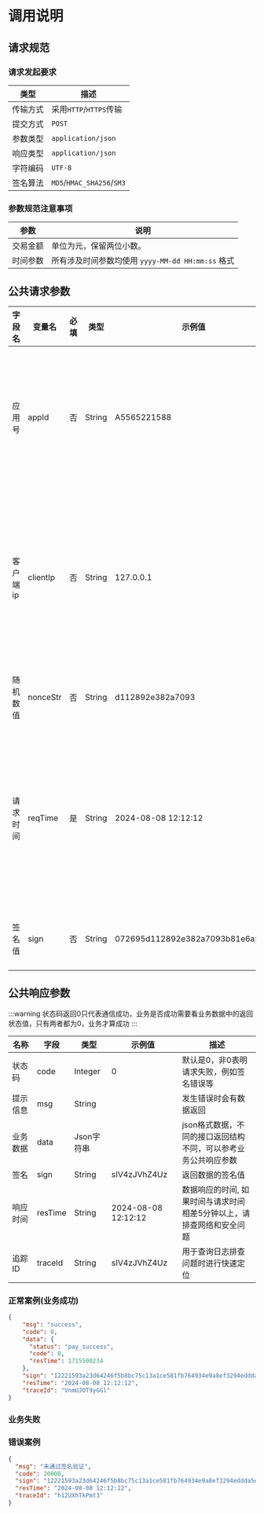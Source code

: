 # 调用说明

## 请求规范
### 请求发起要求 
| 类型   | 描述                        |
|------|---------------------------| 
| 传输方式 | 采用`HTTP`/`HTTPS`传输        | 
| 提交方式 | `POST`                    | 
| 参数类型 | `application/json`        | 
| 响应类型 | `application/json`        | 
| 字符编码 | `UTF-8`                   | 
| 签名算法 | `MD5`/`HMAC_SHA256`/`SM3` | 

### 参数规范注意事项
| 参数   | 说明                                   |
|------|--------------------------------------| 
| 交易金额 | 单位为元，保留两位小数。                         |
| 时间参数 | 所有涉及时间参数均使用 `yyyy-MM-dd HH:mm:ss` 格式 |

## 公共请求参数

| 字段名<img width=70/> | 变量名      | 必填 | 类型     | 示例值                              | 描述<img width=200/>                |
|--------------------|----------|----|--------|----------------------------------|-----------------------------------|
| 应用号                | appId    | 否  | String | A5565221588                      | 实际使用中请填写自己的appId, 应用号不可超过32位      |
| 客户端ip              | clientIp | 否  | String | 127.0.0.1                        | 支持V4和V6，部分支付方式要求必填，如调用微信支付方式时Long |
| 随机数值               | nonceStr | 否  | String | d112892e382a7093                 | 生产随机数用于签名                         | 
| 请求时间               | reqTime  | 是  | String | 2024-08-08 12:12:12              | 默认为当前时间，建议使用当前时间，与当前时间误差在5分钟以内    |
| 签名值                | sign     | 否  | String | 072695d112892e382a7093b81e6a52af | 对数据进行签名的值                         |

## 公共响应参数
:::warning
状态码返回0只代表通信成功，业务是否成功需要看业务数据中的返回状态值，只有两者都为0，业务才算成功
::: 


| 名称<img width=70/> | 字段      | 类型      | 示例值                 | 描述                                   |
|-------------------|---------|---------|---------------------|--------------------------------------|
| 状态码               | code    | Integer | 0                   | 默认是0，非0表明请求失败，例如签名错误等                |
| 提示信息              | msg     | String  |                     | 发生错误时会有数据返回                          |
| 业务数据              | data    | Json字符串 |                     | json格式数据，不同的接口返回结构不同，可以参考业务公共响应参数    |
| 签名                | sign    | String  | sIV4zJVhZ4Uz        | 返回数据的签名值                             |
| 响应时间              | resTime | String  | 2024-08-08 12:12:12 | 数据响应的时间, 如果时间与请求时间相差5分钟以上，请排查网络和安全问题 |
| 追踪ID              | traceId | String  | sIV4zJVhZ4Uz        | 用于查询日志排查问题时进行快速定位                    |

### 正常案例(业务成功)
```json
{
    "msg": "success",
    "code": 0,
    "data": {
      "status": "pay_success",
      "code": 0,
      "resTime": 1715500234
    },
    "sign": "12221593a23d64246f5b8bc75c13a1ce581fb764934e9a8ef3294eddda5ec6a2",
    "resTime": "2024-08-08 12:12:12",
    "traceId": "VnmUJOT9yGGl"
}
```

### 业务失败

### 错误案例
```json
{
  "msg": "未通过签名验证",
  "code": 20000,
  "sign": "12221593a23d64246f5b8bc75c13a1ce581fb764934e9a8ef3294eddda5ec6a2",
  "resTime": "2024-08-08 12:12:12",
  "traceId": "h12UXhTkPmt3"
}
```


